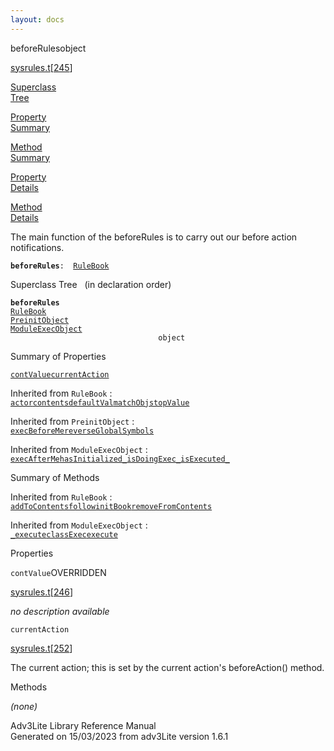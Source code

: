 ```yaml
---
layout: docs
---
```

<span class="title">beforeRules</span><span class="type">object</span>

[sysrules.t](../file/sysrules.t.html)\[[245](../source/sysrules.t.html#245)\]

[Superclass  
Tree](#_SuperClassTree_)

[Property  
Summary](#_PropSummary_)

[Method  
Summary](#_MethodSummary_)

[Property  
Details](#_Properties_)

[Method  
Details](#_Methods_)



The main function of the beforeRules is to carry out our before action
notifications.

**`beforeRules`**` :   `[`RuleBook`](../object/RuleBook.html)



<span id="_SuperClassTree_"></span>



<span class="hdln">Superclass Tree</span>   (in declaration order)



**`beforeRules`**  
[`RuleBook`](../object/RuleBook.html)  
[`PreinitObject`](../object/PreinitObject.html)  
[`ModuleExecObject`](../object/ModuleExecObject.html)  
`                                 object`  
<span id="_PropSummary_"></span>



<span class="hdln">Summary of Properties</span>  



[`contValue`](#contValue)[`currentAction`](#currentAction)

Inherited from `RuleBook` :  
[`actor`](../object/RuleBook.html#actor)[`contents`](../object/RuleBook.html#contents)[`defaultVal`](../object/RuleBook.html#defaultVal)[`matchObj`](../object/RuleBook.html#matchObj)[`stopValue`](../object/RuleBook.html#stopValue)

Inherited from `PreinitObject` :  
[`execBeforeMe`](../object/PreinitObject.html#execBeforeMe)[`reverseGlobalSymbols`](../object/PreinitObject.html#reverseGlobalSymbols)

Inherited from `ModuleExecObject` :  
[`execAfterMe`](../object/ModuleExecObject.html#execAfterMe)[`hasInitialized_`](../object/ModuleExecObject.html#hasInitialized_)[`isDoingExec_`](../object/ModuleExecObject.html#isDoingExec_)[`isExecuted_`](../object/ModuleExecObject.html#isExecuted_)

<span id="_MethodSummary_"></span>



<span class="hdln">Summary of Methods</span>  





Inherited from `RuleBook` :  
[`addToContents`](../object/RuleBook.html#addToContents)[`follow`](../object/RuleBook.html#follow)[`initBook`](../object/RuleBook.html#initBook)[`removeFromContents`](../object/RuleBook.html#removeFromContents)



Inherited from `ModuleExecObject` :  
[`_execute`](../object/ModuleExecObject.html#_execute)[`classExec`](../object/ModuleExecObject.html#classExec)[`execute`](../object/ModuleExecObject.html#execute)

<span id="_Properties_"></span>



<span class="hdln">Properties</span>  



<span id="contValue"></span>

`contValue`<span class="rem">OVERRIDDEN</span>

[sysrules.t](../file/sysrules.t.html)\[[246](../source/sysrules.t.html#246)\]



*no description available*



<span id="currentAction"></span>

`currentAction`

[sysrules.t](../file/sysrules.t.html)\[[252](../source/sysrules.t.html#252)\]



The current action; this is set by the current action's beforeAction()
method.



<span id="_Methods_"></span>



<span class="hdln">Methods</span>  



*(none)*



Adv3Lite Library Reference Manual  
Generated on 15/03/2023 from adv3Lite version 1.6.1


